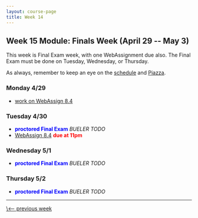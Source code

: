 ```yaml
---
layout: course-page
title: Week 14
---
```


## Week 15 Module: Finals Week (April 29 -- May 3)

This week is Final Exam week, with one WebAssignment due also.  The Final Exam must be done on Tuesday, Wednesday, or Thursday.

As always, remember to keep an eye on the [schedule](schedule.pdf) and [Piazza](https://piazza.com/uaf/spring2019/math302ux1/home).

### Monday 4/29
* [work on WebAssign 8.4](https://www.webassign.net/)

### Tuesday 4/30
* <span style="color:blue">**proctored Final Exam**</span> _BUELER TODO_
* [WebAssign 8.4](https://www.webassign.net/) <span style="color:red">**due at 11pm**</span>

### Wednesday 5/1
* <span style="color:blue">**proctored Final Exam**</span> _BUELER TODO_

### Thursday 5/2
* <span style="color:blue">**proctored Final Exam**</span> _BUELER TODO_

<hr>
<a align="left" href="week14">\<-- previous week</a>
